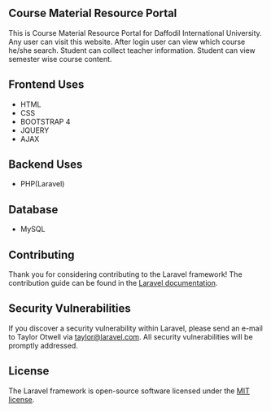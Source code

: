 

## Course Material Resource Portal

This is Course Material Resource Portal for Daffodil International University.
Any user can visit this website. After login user can view which course he/she search. Student can collect teacher information. Student can view semester wise course content.


## Frontend Uses
- HTML
- CSS 
- BOOTSTRAP 4
- JQUERY
- AJAX

## Backend Uses
- PHP(Laravel)
## Database 
- MySQL


## Contributing

Thank you for considering contributing to the Laravel framework! The contribution guide can be found in the [Laravel documentation](https://laravel.com/docs/contributions).

## Security Vulnerabilities

If you discover a security vulnerability within Laravel, please send an e-mail to Taylor Otwell via [taylor@laravel.com](mailto:taylor@laravel.com). All security vulnerabilities will be promptly addressed.

## License

The Laravel framework is open-source software licensed under the [MIT license](https://opensource.org/licenses/MIT).
